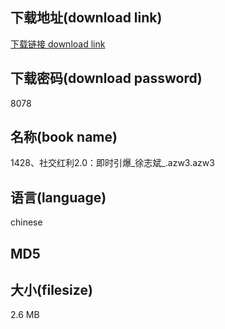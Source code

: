 ## 下载地址(download link)
[下载链接 download link](https://voluble-croquembouche-d321dc.netlify.app/?s=1428%E3%80%81%E7%A4%BE%E4%BA%A4%E7%BA%A2%E5%88%A92.0%EF%BC%9A%E5%8D%B3%E6%97%B6%E5%BC%95%E7%88%86_%E5%BE%90%E5%BF%97%E6%96%8C_.azw3)

## 下载密码(download password)
8078

## 名称(book name)
1428、社交红利2.0：即时引爆_徐志斌_.azw3.azw3

## 语言(language)
chinese

## MD5


## 大小(filesize)
2.6 MB
